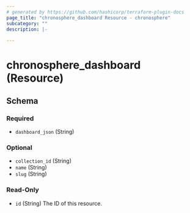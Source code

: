 ```yaml
---
# generated by https://github.com/hashicorp/terraform-plugin-docs
page_title: "chronosphere_dashboard Resource - chronosphere"
subcategory: ""
description: |-
  
---
```


# chronosphere_dashboard (Resource)





<!-- schema generated by tfplugindocs -->
## Schema

### Required

- `dashboard_json` (String)

### Optional

- `collection_id` (String)
- `name` (String)
- `slug` (String)

### Read-Only

- `id` (String) The ID of this resource.

